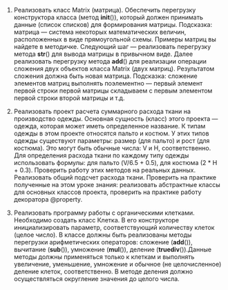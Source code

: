 1. Реализовать класс Matrix (матрица). Обеспечить перегрузку конструктора класса (метод __init__()), который должен принимать данные (список списков) для формирования матрицы.
Подсказка: матрица — система некоторых математических величин, расположенных в виде прямоугольной схемы.
Примеры матриц вы найдете в методичке.
Следующий шаг — реализовать перегрузку метода __str__() для вывода матрицы в привычном виде.
Далее реализовать перегрузку метода __add__() для реализации операции сложения двух объектов класса Matrix (двух матриц). Результатом сложения должна быть новая матрица.
Подсказка: сложение элементов матриц выполнять поэлементно — первый элемент первой строки первой матрицы складываем с первым элементом первой строки второй матрицы и т.д.

2. Реализовать проект расчета суммарного расхода ткани на производство одежды. Основная сущность (класс) этого проекта — одежда, которая может иметь определенное название. К типам одежды в этом проекте относятся пальто и костюм. У этих типов одежды существуют параметры: размер (для пальто) и рост (для костюма). Это могут быть обычные числа: V и H, соответственно.
Для определения расхода ткани по каждому типу одежды использовать формулы: для пальто (V/6.5 + 0.5), для костюма (2 * H + 0.3). Проверить работу этих методов на реальных данных.
Реализовать общий подсчет расхода ткани. Проверить на практике полученные на этом уроке знания: реализовать абстрактные классы для основных классов проекта, проверить на практике работу декоратора @property.
3. Реализовать программу работы с органическими клетками. Необходимо создать класс Клетка. В его конструкторе инициализировать параметр, соответствующий количеству клеток (целое число). В классе должны быть реализованы методы перегрузки арифметических операторов: сложение (__add__()), вычитание (__sub__()), умножение (__mul__()), деление (__truediv__()).Данные методы должны применяться только к клеткам и выполнять увеличение, уменьшение, умножение и обычное (не целочисленное) деление клеток, соответственно. В методе деления должно осуществляться округление значения до целого числа.
